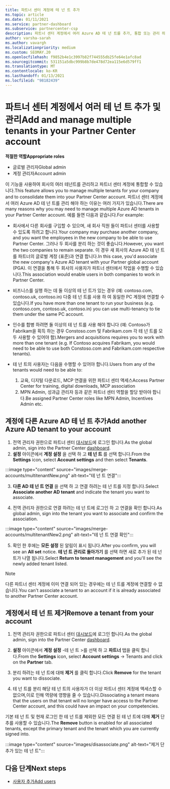 ```yaml
---
title: 파트너 센터 계정에 테 넌 트 추가
ms.topic: article
ms.date: 01/11/2021
ms.service: partner-dashboard
ms.subservice: partnercenter-csp
description: 파트너 센터 계정에서 여러 Azure AD 테 넌 트를 추가, 통합 또는 관리 하는 방법을 알아봅니다. 또한이 작업을 수행 하는 몇 가지 이유에 대해 알아보세요.
author: varsha-sarah
ms.author: vavargh
ms.localizationpriority: medium
ms.custom: SEOMAY.20
ms.openlocfilehash: f9852b4e1c3997b82f744555db25fe64e1afc8ad
ms.sourcegitcommit: 531151a5dbc999b8b7de478d72ea115e6d579ff1
ms.translationtype: MT
ms.contentlocale: ko-KR
ms.lasthandoff: 01/13/2021
ms.locfileid: "98182439"
---
```

# <a name="add-and-manage-multiple-tenants-in-your-partner-center-account"></a><span data-ttu-id="d462b-104">파트너 센터 계정에서 여러 테 넌 트 추가 및 관리</span><span class="sxs-lookup"><span data-stu-id="d462b-104">Add and manage multiple tenants in your Partner Center account</span></span>


<span data-ttu-id="d462b-105">**적절한 역할**</span><span class="sxs-lookup"><span data-stu-id="d462b-105">**Appropriate roles**</span></span>

- <span data-ttu-id="d462b-106">글로벌 관리자</span><span class="sxs-lookup"><span data-stu-id="d462b-106">Global admin</span></span>
- <span data-ttu-id="d462b-107">계정 관리자</span><span class="sxs-lookup"><span data-stu-id="d462b-107">Account admin</span></span>

<span data-ttu-id="d462b-108">이 기능을 사용하여 회사의 여러 테넌트를 관리하고 파트너 센터 계정에 통합할 수 있습니다.</span><span class="sxs-lookup"><span data-stu-id="d462b-108">This feature allows you to manage multiple tenants for your company and to consolidate them into your Partner Center account.</span></span> <span data-ttu-id="d462b-109">파트너 센터 계정에서 여러 Azure AD 테 넌 트를 관리 해야 하는 이유는 여러 가지가 있습니다.</span><span class="sxs-lookup"><span data-stu-id="d462b-109">There are many reasons why you may need to manage multiple Azure AD tenants in your Partner Center account.</span></span> <span data-ttu-id="d462b-110">예를 들면 다음과 같습니다.</span><span class="sxs-lookup"><span data-stu-id="d462b-110">For example:</span></span>

- <span data-ttu-id="d462b-111">회사에서 다른 회사를 구입할 수 있으며, 새 회사 직원 들이 파트너 센터를 사용할 수 있도록 하려고 합니다.</span><span class="sxs-lookup"><span data-stu-id="d462b-111">Your company may purchase another company, and you want the employees in the new company to be able to use Partner Center.</span></span> <span data-ttu-id="d462b-112">그러나 두 회사를 분리 하는 것이 좋습니다.</span><span class="sxs-lookup"><span data-stu-id="d462b-112">However, you want the two companies to remain separate.</span></span> <span data-ttu-id="d462b-113">이 경우 새 회사의 Azure AD 테 넌 트를 파트너의 글로벌 계정 (표준)과 연결 합니다.</span><span class="sxs-lookup"><span data-stu-id="d462b-113">In this case, you'd associate the new company's Azure AD tenant with your Partner global account (PGA).</span></span> <span data-ttu-id="d462b-114">이 연결을 통해 두 회사의 사용자가 파트너 센터에서 작업을 수행할 수 있습니다.</span><span class="sxs-lookup"><span data-stu-id="d462b-114">This association would enable users in both companies to work in Partner Center.</span></span>

- <span data-ttu-id="d462b-115">비즈니스를 실행 하는 데 둘 이상의 테 넌 트가 있는 경우 (예: contoso.com, contoso.uk, contoso.in) 다중 테 넌 트를 사용 하 여 동일한 PC 계정에 연결할 수 있습니다.</span><span class="sxs-lookup"><span data-stu-id="d462b-115">If you have more than one tenant to run your business (e.g. contoso.com, contoso.uk, contoso.in) you can use multi-tenancy to tie them under the same PC account.</span></span>

- <span data-ttu-id="d462b-116">인수를 합병 하려면 둘 이상의 테 넌 트를 사용 해야 합니다 (예: Contoso가 Fabrikam을 획득 하는 경우 Constoso.com 및 Fabrikam.com 각 테 넌 트를 모두 사용할 수 있어야 함).</span><span class="sxs-lookup"><span data-stu-id="d462b-116">Mergers and acquisitions requires you to work with more than one tenant (e.g. If Contoso acquires Fabrikam, you would need to be able to use both Constoso.com and Fabrikam.com respective tenants).</span></span>

- <span data-ttu-id="d462b-117">테 넌 트의 사용자는 다음을 수행할 수 있어야 합니다.</span><span class="sxs-lookup"><span data-stu-id="d462b-117">Users from any of the tenants would need to be able to:</span></span>
    1.  <span data-ttu-id="d462b-118">교육, 디지털 다운로드, MCP 연결을 위한 파트너 센터 액세스</span><span class="sxs-lookup"><span data-stu-id="d462b-118">Access Partner Center for training, digital downloads, MCP association</span></span>
    2.  <span data-ttu-id="d462b-119">MPN Admin, 성과급 관리자 등과 같은 파트너 센터 역할을 할당 받아야 합니다.</span><span class="sxs-lookup"><span data-stu-id="d462b-119">Be assigned Partner Center roles like MPN Admin, Incentives Admin etc.</span></span>


## <a name="add-another-azure-ad-tenant-to-your-account"></a><span data-ttu-id="d462b-120">계정에 다른 Azure AD 테 넌 트 추가</span><span class="sxs-lookup"><span data-stu-id="d462b-120">Add another Azure AD tenant to your account</span></span>

1. <span data-ttu-id="d462b-121">전역 관리자 권한으로 파트너 센터 [대시보드](https://partner.microsoft.com/dashboard)에 로그인 합니다.</span><span class="sxs-lookup"><span data-stu-id="d462b-121">As the global admin, sign into the Partner Center [dashboard](https://partner.microsoft.com/dashboard).</span></span>
1. <span data-ttu-id="d462b-122">**설정** 아이콘에서 **계정 설정** 을 선택 하 고 **테 넌 트** 를 선택 합니다.</span><span class="sxs-lookup"><span data-stu-id="d462b-122">From the **Settings** icon, select **Account settings** and then select **Tenants**.</span></span>
 
:::image type="content" source="images/merge-accounts/multitenantNew.png" alt-text="테 넌 트 연결"::: 

3. <span data-ttu-id="d462b-124">**다른 AD 테 넌 트 연결** 을 선택 하 고 연결 하려는 테 넌 트를 지정 합니다.</span><span class="sxs-lookup"><span data-stu-id="d462b-124">Select **Associate another AD tenant** and indicate the tenant you want to associate.</span></span>

1. <span data-ttu-id="d462b-125">전역 관리자 권한으로 연결 하려는 테 넌 트에 로그인 하 고 연결을 확인 합니다.</span><span class="sxs-lookup"><span data-stu-id="d462b-125">As global admin, sign into the tenant you want to associate and confirm the association.</span></span> 

:::image type="content" source="images/merge-accounts/multitenantNew2.png" alt-text="테 넌 트 연결 확인"::: 

5. <span data-ttu-id="d462b-127">확인 한 후에는 **모든 설정** 된 알림이 표시 됩니다.</span><span class="sxs-lookup"><span data-stu-id="d462b-127">After you confirm, you will see an **All set** notice.</span></span>  <span data-ttu-id="d462b-128">**테 넌 트 관리로 돌아가기** 를 선택 하면 새로 추가 된 테 넌 트가 나열 됩니다.</span><span class="sxs-lookup"><span data-stu-id="d462b-128">Select **Return to tenant management** and you'll see the newly added tenant listed.</span></span> 
 

>[!NOTE]
><span data-ttu-id="d462b-129">다른 파트너 센터 계정에 이미 연결 되어 있는 경우에는 테 넌 트를 계정에 연결할 수 없습니다.</span><span class="sxs-lookup"><span data-stu-id="d462b-129">You can't associate a tenant to an account if it is already associated to another Partner Center account.</span></span>


## <a name="remove-a-tenant-from-your-account"></a><span data-ttu-id="d462b-130">계정에서 테 넌 트 제거</span><span class="sxs-lookup"><span data-stu-id="d462b-130">Remove a tenant from your account</span></span>
 
1. <span data-ttu-id="d462b-131">전역 관리자 권한으로 파트너 센터 [대시보드](https://partner.microsoft.com/dashboard)에 로그인 합니다.</span><span class="sxs-lookup"><span data-stu-id="d462b-131">As the global admin, sign into the Partner Center [dashboard](https://partner.microsoft.com/dashboard).</span></span>

1. <span data-ttu-id="d462b-132">**설정** 아이콘에서 **계정 설정** -테 넌 트 >를 선택 하 고 **파트너** 탭을 클릭 합니다.</span><span class="sxs-lookup"><span data-stu-id="d462b-132">From the **Settings** icon, select **Account settings** -> Tenants and click on the **Partner** tab.</span></span>
 
3. <span data-ttu-id="d462b-133">분리 하려는 테 넌 트에 대해 **제거** 를 클릭 합니다.</span><span class="sxs-lookup"><span data-stu-id="d462b-133">Click **Remove** for the tenant you want to dissociate.</span></span>

4. <span data-ttu-id="d462b-134">테 넌 트를 분리 해당 테 넌 트의 사용자가 더 이상 파트너 센터 계정에 액세스할 수 없으며,이로 인해 역량에 영향을 줄 수 있습니다.</span><span class="sxs-lookup"><span data-stu-id="d462b-134">Dissociating a tenant means that the users on that tenant will no longer have access to the Partner Center account, and this could have an impact on your competencies.</span></span> 

<span data-ttu-id="d462b-135">기본 테 넌 트 및 현재 로그인 한 테 넌 트를 제외한 모든 연결 된 테 넌 트에 대해 **제거** 단추를 사용할 수 있습니다.</span><span class="sxs-lookup"><span data-stu-id="d462b-135">The **Remove** button is enabled for all associated tenants, except the primary tenant and the tenant which you are currently signed into.</span></span>

:::image type="content" source="images/disassociate.png" alt-text="제거 단추가 있는 테 넌 트":::
 

## <a name="next-steps"></a><span data-ttu-id="d462b-137">다음 단계</span><span class="sxs-lookup"><span data-stu-id="d462b-137">Next steps</span></span>

- [<span data-ttu-id="d462b-138">사용자 추가</span><span class="sxs-lookup"><span data-stu-id="d462b-138">Add users</span></span>](create-user-accounts-and-set-permissions.md)






